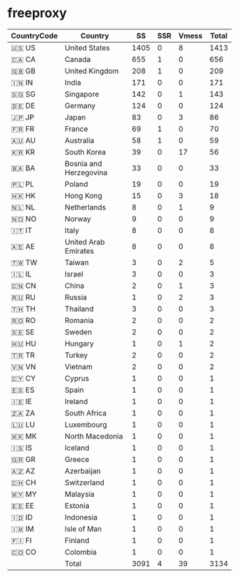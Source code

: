 # freeproxy

|CountryCode|Country|SS|SSR|Vmess|Total|
|  ----  | ----  |  ----  | ----  |  ----  | ----  |
|🇺🇸 US|United States|1405|0|8|1413|
|🇨🇦 CA|Canada|655|1|0|656|
|🇬🇧 GB|United Kingdom|208|1|0|209|
|🇮🇳 IN|India|171|0|0|171|
|🇸🇬 SG|Singapore|142|0|1|143|
|🇩🇪 DE|Germany|124|0|0|124|
|🇯🇵 JP|Japan|83|0|3|86|
|🇫🇷 FR|France|69|1|0|70|
|🇦🇺 AU|Australia|58|1|0|59|
|🇰🇷 KR|South Korea|39|0|17|56|
|🇧🇦 BA|Bosnia and Herzegovina|33|0|0|33|
|🇵🇱 PL|Poland|19|0|0|19|
|🇭🇰 HK|Hong Kong|15|0|3|18|
|🇳🇱 NL|Netherlands|8|0|1|9|
|🇳🇴 NO|Norway|9|0|0|9|
|🇮🇹 IT|Italy|8|0|0|8|
|🇦🇪 AE|United Arab Emirates|8|0|0|8|
|🇹🇼 TW|Taiwan|3|0|2|5|
|🇮🇱 IL|Israel|3|0|0|3|
|🇨🇳 CN|China|2|0|1|3|
|🇷🇺 RU|Russia|1|0|2|3|
|🇹🇭 TH|Thailand|3|0|0|3|
|🇷🇴 RO|Romania|2|0|0|2|
|🇸🇪 SE|Sweden|2|0|0|2|
|🇭🇺 HU|Hungary|1|0|1|2|
|🇹🇷 TR|Turkey|2|0|0|2|
|🇻🇳 VN|Vietnam|2|0|0|2|
|🇨🇾 CY|Cyprus|1|0|0|1|
|🇪🇸 ES|Spain|1|0|0|1|
|🇮🇪 IE|Ireland|1|0|0|1|
|🇿🇦 ZA|South Africa|1|0|0|1|
|🇱🇺 LU|Luxembourg|1|0|0|1|
|🇲🇰 MK|North Macedonia|1|0|0|1|
|🇮🇸 IS|Iceland|1|0|0|1|
|🇬🇷 GR|Greece|1|0|0|1|
|🇦🇿 AZ|Azerbaijan|1|0|0|1|
|🇨🇭 CH|Switzerland|1|0|0|1|
|🇲🇾 MY|Malaysia|1|0|0|1|
|🇪🇪 EE|Estonia|1|0|0|1|
|🇮🇩 ID|Indonesia|1|0|0|1|
|🇮🇲 IM|Isle of Man|1|0|0|1|
|🇫🇮 FI|Finland|1|0|0|1|
|🇨🇴 CO|Colombia|1|0|0|1|
||Total|3091|4|39|3134|
